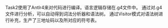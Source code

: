 Task2使用了Antlr4来对代码进行编译。语言逻辑存储在.g4文件中。
通过对.g4文件进行分析，可以自动得到词法分析器和语法树。
通过Visitor模式对语法树进行补充，生产了三地址码以及所对应的符号表。
